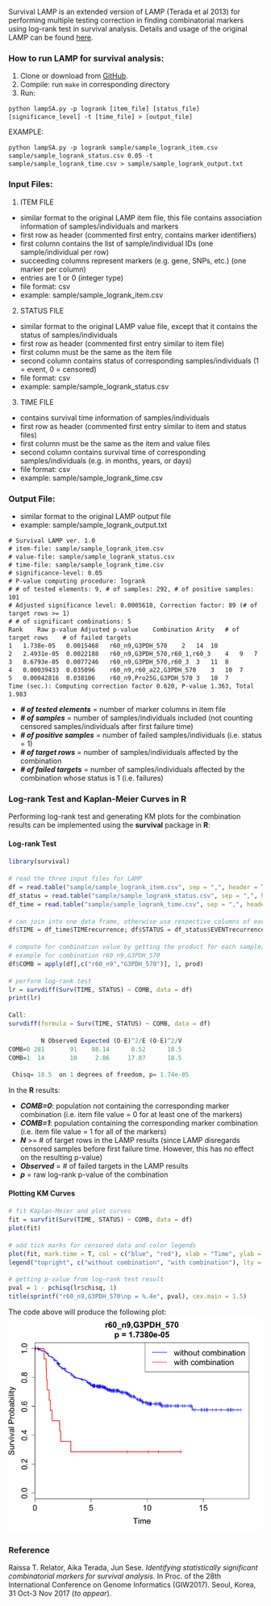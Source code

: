 
Survival LAMP is an extended version of LAMP (Terada et al 2013) for performing multiple testing correction in finding combinatorial markers using log-rank test in survival analysis. Details and usage of the original LAMP can be found [here](http://a-terada.github.io/lamp/).


### How to run LAMP for survival analysis:
1. Clone or download from [GitHub](https://github.com/rtrelator/SurvivalLAMP).
2. Compile: run `make` in corresponding directory
3. Run: 
```
python lampSA.py -p logrank [item_file] [status_file] [significance_level] -t [time_file] > [output_file]
```
EXAMPLE: 
```
python lampSA.py -p logrank sample/sample_logrank_item.csv sample/sample_logrank_status.csv 0.05 -t sample/sample_logrank_time.csv > sample/sample_logrank_output.txt
```


### Input Files:
1. ITEM FILE
- similar format to the original LAMP item file, this file contains association information of samples/individuals and markers
- first row as header (commented first entry, contains marker identifiers)
- first column contains the list of sample/individual IDs (one sample/individual per row)
- succeeding columns represent markers (e.g. gene, SNPs, etc.) (one marker per column)
- entries are 1 or 0 (integer type)
- file format: csv
- example: sample/sample_logrank_item.csv


2. STATUS FILE
- similar format to the original LAMP value file, except that it contains the status of samples/individuals
- first row as header (commented first entry similar to item file)
- first column must be the same as the item file 
- second column contains status of corresponding samples/individuals (1 = event, 0 = censored)
- file format: csv
- example: sample/sample_logrank_status.csv


3. TIME FILE
- contains survival time information of samples/individuals
- first row as header (commented first entry similar to item and status files)
- first column must be the same as the item and value files 
- second column contains survival time of corresponding samples/individuals (e.g. in months, years, or days)
- file format: csv
- example: sample/sample_logrank_time.csv


### Output File:
- similar format to the original LAMP output file
- example: sample/sample_logrank_output.txt
```
# Survival LAMP ver. 1.0
# item-file: sample/sample_logrank_item.csv
# value-file: sample/sample_logrank_status.csv
# time-file: sample/sample_logrank_time.csv
# significance-level: 0.05
# P-value computing procedure: logrank
# # of tested elements: 9, # of samples: 292, # of positive samples: 101
# Adjusted significance level: 0.0005618, Correction factor: 89 (# of target rows >= 1)
# # of significant combinations: 5
Rank	Raw p-value	Adjusted p-value	Combination	Arity	# of target rows	# of failed targets
1	1.738e-05	0.0015468	r60_n9,G3PDH_570	2	14	10
2	2.4931e-05	0.0022188	r60_n9,G3PDH_570,r60_1,r60_3	4	9	7
3	8.6793e-05	0.0077246	r60_n9,G3PDH_570,r60_3	3	11	8
4	0.00039433	0.035096	r60_n9,r60_a22,G3PDH_570	3	10	7
5	0.00042816	0.038106	r60_n9,Pro25G,G3PDH_570	3	10	7
Time (sec.): Computing correction factor 0.620, P-value 1.363, Total 1.983
```

- __*# of tested elements*__ = number of marker columns in item file
- __*# of samples*__ = number of samples/individuals included (not counting censored samples/individuals after first failure time)
- __*# of positive samples*__ = number of failed samples/individuals (i.e. status = 1)
- __*# of target rows*__ = number of samples/individuals affected by the combination
- __*# of failed targets*__ = number of samples/individuals affected by the combination whose status is 1 (i.e. failures)

### Log-rank Test and Kaplan-Meier Curves in R
Performing log-rank test and generating KM plots for the combination results can be implemented using the __survival__ package in __R__:

#### Log-rank Test
```R
library(survival)

# read the three input files for LAMP
df = read.table("sample/sample_logrank_item.csv", sep = ",", header = T, comment.char = "", check.names = F, stringsAsFactors = F)
df_status = read.table("sample/sample_logrank_status.csv", sep = ",", header = T, comment.char = "", check.names = F, stringsAsFactors = F)
df_time = read.table("sample/sample_logrank_time.csv", sep = ",", header = T, comment.char = "", check.names = F, stringsAsFactors = F)

# can join into one data frame, otherwise use respective columns of each data frame separately
df$TIME = df_time$TIMErecurrence; df$STATUS = df_status$EVENTrecurrence

# compute for combination value by getting the product for each sample/individual, add to data frame as column 'COMB'
# example for combination r60_n9,G3PDH_570
df$COMB = apply(df[,c("r60_n9","G3PDH_570")], 1, prod)

# perform log-rank test
lr = survdiff(Surv(TIME, STATUS) ~ COMB, data = df)
print(lr)

Call:
survdiff(formula = Surv(TIME, STATUS) ~ COMB, data = df)

         N Observed Expected (O-E)^2/E (O-E)^2/V
COMB=0 281       91    98.14      0.52      18.5
COMB=1  14       10     2.86     17.87      18.5

 Chisq= 18.5  on 1 degrees of freedom, p= 1.74e-05
```

In the __R__ results:
- __*COMB=0*__: population not containing the corresponding marker combination (i.e. item file value = 0 for at least one of the markers)
- __*COMB=1*__: population containing the corresponding marker combination (i.e. item file value = 1 for all of the markers)
- __*N*__ >= # of target rows in the LAMP results (since LAMP disregards censored samples before first failure time. However, this has no effect on the resulting p-value)
- __*Observed*__ = # of failed targets in the LAMP results
- __*p*__ = raw log-rank p-value of the combination

#### Plotting KM Curves
```R
# fit Kaplan-Meier and plot curves
fit = survfit(Surv(TIME, STATUS) ~ COMB, data = df)
plot(fit)

# add tick marks for censored data and color legends
plot(fit, mark.time = T, col = c("blue", "red"), xlab = "Time", ylab = "Survival Probability", lwd = 2, lty = 1, cex.lab = 1.5, cex.axis = 1.5, cex.main = 1.5, cex.sub = 1.5)
legend("topright", c("without combination", "with combination"), lty = 1, col = c("blue","red"), lwd = 1.5, cex = 1.5)

# getting p-value from log-rank test result
pval = 1 - pchisq(lr$chisq, 1)
title(sprintf("r60_n9,G3PDH_570\np = %.4e", pval), cex.main = 1.5) 
```
The code above will produce the following plot:
![sample_plot](sample/sample_plot.png)

### Reference
Raissa T. Relator, Aika Terada, Jun Sese. *Identifying statistically significant combinatorial markers for survival analysis*. In Proc. of the 28th International Conference on Genome Informatics (GIW2017). Seoul, Korea, 31 Oct-3 Nov 2017 (*to appear*).
